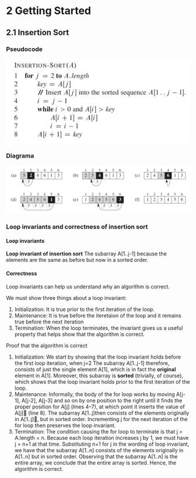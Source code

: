 # 2 Getting Started

## 2.1 Insertion Sort
### Pseudocode
![](https://github.com/camilaferno/ADA/blob/master/Libros/images/Cormen2_1.png)
### Diagrama 
![](https://github.com/camilaferno/ADA/blob/master/Libros/images/Cormen2_2.png)
### Loop invariants and correctness of insertion sort
#### Loop invariants
**Loop invariant of insertion sort** The subarray A[1..j-1] because the elements are the same as before but now in a sorted order.
#### Correctness
Loop invariants can help us understand why an algorithm is correct.

We must show three things about a loop invariant:
1. Initialization: It is true prior to the first iteration of the loop.
2. Maintenance: It is true before the iteretaion of the loop and it remains true before the next iteration
3. Termination: When the loop terminates, the invariant gives us a useful property that helps show that the algorithm is correct.

Proof that the algorithm is correct
1. Initialization: We start by showing that the loop invariant holds before the first loop iteration, when j=2 The subarray A[1..j-1] therefore, consists of just the single element A[1], which is in fact the **original** element in A[1]. Moreover, this subarray is **sorted** (trivially, of course), which shows that the loop invariant holds prior to the first iteration of the loop.
2. Maintenance: Informally, the body of the for loop works by moving A[j-1], A[j-2], A[j-3] and so on by one position to the right until it finds the proper position for A[j] (lines 4–7), at which point it inserts the value of A[j]􏰀 (line 8). The subarray A[1..j]then consists of the elements originally in A[1..j]􏰀, but in sorted order. Incrementing j for the next iteration of the for loop then preserves the loop invariant.
3. Termination: The condition causing the for loop to terminate is that j > A.length = n. Because each loop iteration increases j by 1, we must have j = n+1 at that time. Substituting n+1 for j in the wording of loop invariant, we have that the subarray A[1..n] consists of the elements originally in A[1..n] but in sorted order. Observing that the subarray A[1..n] is the entire array, we conclude that the entire array is sorted. Hence, the algorithm is correct.

